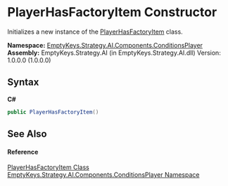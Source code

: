 # PlayerHasFactoryItem Constructor 
 

Initializes a new instance of the <a href="T_EmptyKeys_Strategy_AI_Components_ConditionsPlayer_PlayerHasFactoryItem">PlayerHasFactoryItem</a> class.

**Namespace:**&nbsp;<a href="N_EmptyKeys_Strategy_AI_Components_ConditionsPlayer">EmptyKeys.Strategy.AI.Components.ConditionsPlayer</a><br />**Assembly:**&nbsp;EmptyKeys.Strategy.AI (in EmptyKeys.Strategy.AI.dll) Version: 1.0.0.0 (1.0.0.0)

## Syntax

**C#**<br />
``` C#
public PlayerHasFactoryItem()
```


## See Also


#### Reference
<a href="T_EmptyKeys_Strategy_AI_Components_ConditionsPlayer_PlayerHasFactoryItem">PlayerHasFactoryItem Class</a><br /><a href="N_EmptyKeys_Strategy_AI_Components_ConditionsPlayer">EmptyKeys.Strategy.AI.Components.ConditionsPlayer Namespace</a><br />